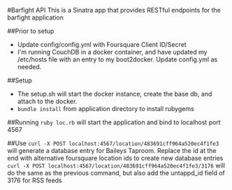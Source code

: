 #Barfight API
This is a Sinatra app that provides RESTful endpoints for the barfight application

##Prior to setup
* Update config/config.yml with Foursquare Client ID/Secret
* I'm running CouchDB in a docker container, and have updated my /etc/hosts file with an entry to my boot2docker. Update config.yml as needed.

##Setup
* The setup.sh will start the docker instance, create the base db, and attach to the docker.
* `bundle install` from application directory to install rubygems

##Running
`ruby loc.rb` will start the application and bind to localhost port 4567

##Use
`curl -X POST localhost:4567/location/483691cff964a520ec4f1fe3` will generate a database entry for Baileys Taproom. Replace the id at the end with alternative foursquare location ids to create new database entries
`curl -X POST localhost:4567/location/483691cff964a520ec4f1fe3/3176` will do the same as the previous command, but also add the untappd_id field of 3176 for RSS feeds
